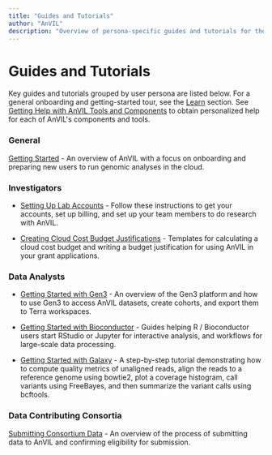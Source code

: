 ```yaml
---
title: "Guides and Tutorials"
author: "AnVIL"
description: "Overview of persona-specific guides and tutorials for the AnVIL platform."
---
```


# Guides and Tutorials

Key guides and tutorials grouped by user persona are listed below.  For a general onboarding and getting-started tour, see the [Learn](/learn) section. See [Getting Help with AnVIL Tools and Components](/help) to obtain personalized help for each of AnVIL's components and tools.

### General

[Getting Started](/learn#getting-started) - An overview of AnVIL with a focus on onboarding and preparing new users to run genomic analyses in the cloud.

### Investigators

- [Setting Up Lab Accounts](/learn/investigators/setting-up-lab-accounts) - Follow these instructions to get your accounts, set up billing, and set up your team members to do research with AnVIL.

- [Creating Cloud Cost Budget Justifications](/learn/investigators/budget-templates) - Templates for calculating a cloud cost budget and writing a budget justification for using AnVIL in your grant applications.

### Data Analysts


- [Getting Started with Gen3](/learn/introduction/getting-started-with-gen3) - An overview of the Gen3 platform and how to use Gen3 to access AnVIL datasets, create cohorts, and export them to Terra workspaces.

- [Getting Started with Bioconductor](/learn/interactive-analysis/getting-started-with-bioconductor) - Guides helping R / Bioconductor users start RStudio or Jupyter for interactive analysis, and workflows for large-scale data processing.

- [Getting Started with Galaxy](/learn/interactive-analysis/getting-started-with-galaxy) - A step-by-step tutorial demonstrating how to compute quality metrics of unaligned reads, align the reads to a reference genome using bowtie2, plot a coverage histogram, call variants using FreeBayes, and then summarize the variant calls using bcftools.

### Data Contributing Consortia

[Submitting Consortium Data](/learn/consortia/data-submission) -  An overview of the process of submitting data to AnVIL and confirming eligibility for submission.
